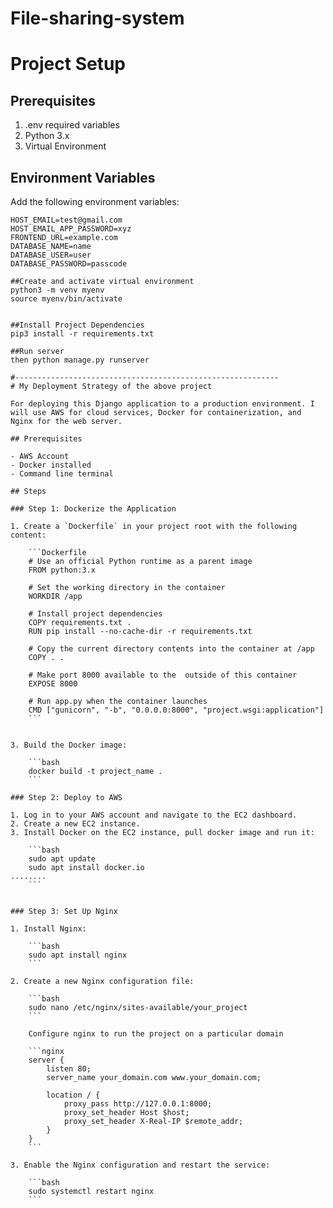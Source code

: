 # File-sharing-system



# Project Setup

## Prerequisites

1. .env required variables
1. Python 3.x
2. Virtual Environment

## Environment Variables

 Add the following environment variables:

```env
HOST_EMAIL=test@gmail.com
HOST_EMAIL_APP_PASSWORD=xyz
FRONTEND_URL=example.com
DATABASE_NAME=name
DATABASE_USER=user
DATABASE_PASSWORD=passcode

##Create and activate virtual environment
python3 -m venv myenv
source myenv/bin/activate


##Install Project Dependencies
pip3 install -r requirements.txt

##Run server
then python manage.py runserver

#-----------------------------------------------------------
# My Deployment Strategy of the above project

For deploying this Django application to a production environment. I will use AWS for cloud services, Docker for containerization, and Nginx for the web server.

## Prerequisites

- AWS Account
- Docker installed 
- Command line terminal

## Steps

### Step 1: Dockerize the Application

1. Create a `Dockerfile` in your project root with the following content:

    ```Dockerfile
    # Use an official Python runtime as a parent image
    FROM python:3.x

    # Set the working directory in the container
    WORKDIR /app

    # Install project dependencies
    COPY requirements.txt .
    RUN pip install --no-cache-dir -r requirements.txt

    # Copy the current directory contents into the container at /app
    COPY . .

    # Make port 8000 available to the  outside of this container
    EXPOSE 8000

    # Run app.py when the container launches
    CMD ["gunicorn", "-b", "0.0.0.0:8000", "project.wsgi:application"]
    ```


3. Build the Docker image:

    ```bash
    docker build -t project_name .
    ```

### Step 2: Deploy to AWS

1. Log in to your AWS account and navigate to the EC2 dashboard.
2. Create a new EC2 instance.
3. Install Docker on the EC2 instance, pull docker image and run it:

    ```bash
    sudo apt update
    sudo apt install docker.io
........
    ```


### Step 3: Set Up Nginx

1. Install Nginx:

    ```bash
    sudo apt install nginx
    ```

2. Create a new Nginx configuration file:

    ```bash
    sudo nano /etc/nginx/sites-available/your_project
    ```

    Configure nginx to run the project on a particular domain

    ```nginx
    server {
        listen 80;
        server_name your_domain.com www.your_domain.com;

        location / {
            proxy_pass http://127.0.0.1:8000;
            proxy_set_header Host $host;
            proxy_set_header X-Real-IP $remote_addr;
        }
    }
    ```

3. Enable the Nginx configuration and restart the service:

    ```bash
    sudo systemctl restart nginx
    ```





